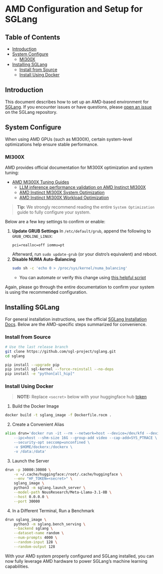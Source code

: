# AMD Configuration and Setup for SGLang

## Table of Contents

- [Introduction](#introduction)
- [System Configure](#system-configure)
  - [MI300X](#mi300x)
- [Installing SGLang](#installing-sglang)
  - [Install from Source](#install-from-source)
  - [Install Using Docker](#install-using-docker)

## Introduction

This document describes how to set up an AMD-based environment for [SGLang](https://docs.sglang.ai). If you encounter issues or have questions, please [open an issue](https://github.com/sgl-project/sglang/issues) on the SGLang repository.

## System Configure

When using AMD GPUs (such as MI300X), certain system-level optimizations help ensure stable performance.

### MI300X

AMD provides official documentation for MI300X optimization and system tuning:

- [AMD MI300X Tuning Guides](https://rocm.docs.amd.com/en/latest/how-to/tuning-guides/mi300x/index.html)
  - [LLM inference performance validation on AMD Instinct MI300X](https://rocm.docs.amd.com/en/latest/how-to/rocm-for-ai/inference/vllm-benchmark.html)
  - [AMD Instinct MI300X System Optimization](https://rocm.docs.amd.com/en/latest/how-to/system-optimization/mi300x.html)
  - [AMD Instinct MI300X Workload Optimization](https://rocm.docs.amd.com/en/latest/how-to/rocm-for-ai/inference-optimization/workload.html)

> **Tip:** We strongly recommend reading the entire `System Optimization` guide to fully configure your system.

Below are a few key settings to confirm or enable:

1. **Update GRUB Settings**
   In `/etc/default/grub`, append the following to `GRUB_CMDLINE_LINUX`:
   ```text
   pci=realloc=off iommu=pt
   ```
   Afterward, run `sudo update-grub` (or your distro’s equivalent) and reboot.
2. **Disable NUMA Auto-Balancing**
   ```bash
   sudo sh -c 'echo 0 > /proc/sys/kernel/numa_balancing'
   ```
   - You can automate or verify this change using [this helpful script](https://github.com/ROCm/triton/blob/rocm_env/scripts/amd/env_check.sh)

Again, please go through the entire documentation to confirm your system is using the recommended configuration.

## Installing SGLang

For general installation instructions, see the official [SGLang Installation Docs](https://docs.sglang.ai/start/install.html). Below are the AMD-specific steps summarized for convenience.

### Install from Source

```bash
# Use the last release branch
git clone https://github.com/sgl-project/sglang.git
cd sglang

pip install --upgrade pip
pip install sgl-kernel --force-reinstall --no-deps
pip install -e "python[all_hip]"
```

### Install Using Docker

> **NOTE:** Replace `<secret>` below with your huggingface hub [token](https://huggingface.co/docs/hub/en/security-tokens)

1. Build the Docker Image

```bash
docker build -t sglang_image -f Dockerfile.rocm .
```

2. Create a Convenient Alias

```bash
alias drun='docker run -it --rm --network=host --device=/dev/kfd --device=/dev/dri \
    --ipc=host --shm-size 16G --group-add video --cap-add=SYS_PTRACE \
    --security-opt seccomp=unconfined \
    -v $HOME/dockerx:/dockerx \
    -v /data:/data'
```

3. Launch the Server

```bash
drun -p 30000:30000 \
    -v ~/.cache/huggingface:/root/.cache/huggingface \
    --env "HF_TOKEN=<secret>" \
    sglang_image \
    python3 -m sglang.launch_server \
    --model-path NousResearch/Meta-Llama-3.1-8B \
    --host 0.0.0.0 \
    --port 30000
```

4. In a Different Terminal, Run a Benchmark

```bash
drun sglang_image \
    python3 -m sglang.bench_serving \
    --backend sglang \
    --dataset-name random \
    --num-prompts 4000 \
    --random-input 128 \
    --random-output 128
```

With your AMD system properly configured and SGLang installed, you can now fully leverage AMD hardware to power SGLang’s machine learning capabilities.

